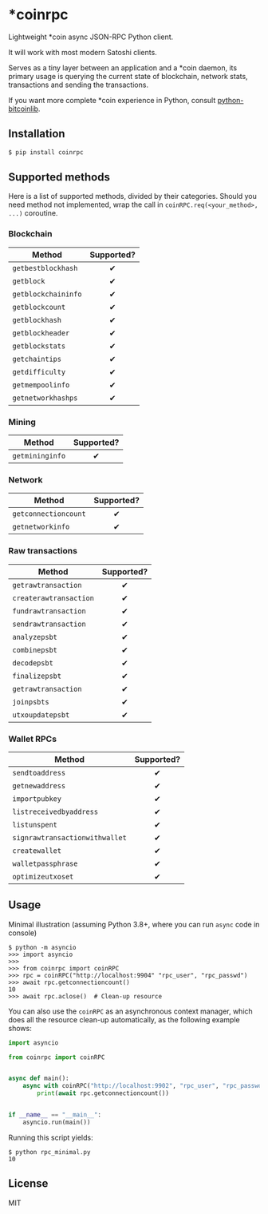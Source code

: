 # *coinrpc
Lightweight *coin async JSON-RPC Python client.

It will work with most modern Satoshi clients.

Serves as a tiny layer between an application and a *coin daemon, its primary usage
is querying the current state of blockchain, network stats, transactions and sending the transactions.

If you want more complete *coin experience in Python, consult
[python-bitcoinlib](https://github.com/petertodd/python-bitcoinlib).

## Installation

```bash
$ pip install coinrpc
```

## Supported methods
Here is a list of supported methods, divided by their categories. Should you need
method not implemented, wrap the call in `coinRPC.req(<your_method>, ...)` coroutine.

### Blockchain

|   Method   |   Supported?     |
|------------|:----------------:|
| `getbestblockhash` | ✔ |
| `getblock` | ✔ |
| `getblockchaininfo` | ✔ |
| `getblockcount` | ✔ |
| `getblockhash` | ✔ |
| `getblockheader` | ✔ |
| `getblockstats` | ✔ |
| `getchaintips` | ✔ |
| `getdifficulty` | ✔ |
| `getmempoolinfo` | ✔ |
| `getnetworkhashps` | ✔ |

### Mining

|   Method   |   Supported?     |
|------------|:----------------:|
| `getmininginfo` | ✔ |

### Network

|   Method   |   Supported?     |
|------------|:----------------:|
| `getconnectioncount` | ✔ |
| `getnetworkinfo` | ✔ |

### Raw transactions

|   Method   |   Supported?     |
|------------|:----------------:|
| `getrawtransaction` | ✔ |
| `createrawtransaction` | ✔ |
| `fundrawtransaction` | ✔ |
| `sendrawtransaction` | ✔ |
| `analyzepsbt` | ✔ |
| `combinepsbt` | ✔ |
| `decodepsbt` | ✔ |
| `finalizepsbt` | ✔ |
| `getrawtransaction` | ✔ |
| `joinpsbts` | ✔ |
| `utxoupdatepsbt` | ✔ |

### Wallet RPCs

|   Method   |   Supported?     |
|------------|:----------------:|
| `sendtoaddress` | ✔ |
| `getnewaddress` | ✔ |
| `importpubkey`  | ✔ |
| `listreceivedbyaddress`  | ✔ |
| `listunspent`  | ✔ |
| `signrawtransactionwithwallet`  | ✔ |
| `createwallet`  | ✔ |
| `walletpassphrase`  | ✔ |
| `optimizeutxoset`  | ✔ |

## Usage
Minimal illustration (assuming Python 3.8+, where you can run `async` code in console)

```
$ python -m asyncio
>>> import asyncio
>>>
>>> from coinrpc import coinRPC
>>> rpc = coinRPC("http://localhost:9904" "rpc_user", "rpc_passwd")
>>> await rpc.getconnectioncount()
10
>>> await rpc.aclose()  # Clean-up resource
```

You can also use the `coinRPC` as an asynchronous context manager, which does
all the resource clean-up automatically, as the following example shows:

```python
import asyncio

from coinrpc import coinRPC


async def main():
    async with coinRPC("http://localhost:9902", "rpc_user", "rpc_password") as rpc:
        print(await rpc.getconnectioncount())


if __name__ == "__main__":
    asyncio.run(main())
```

Running this script yields:
```
$ python rpc_minimal.py
10
```

## License
MIT
